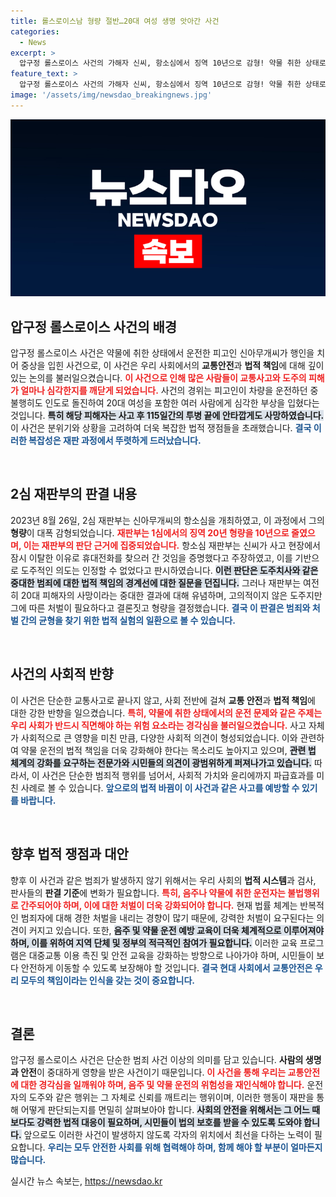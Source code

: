 ```yaml
---
title: 롤스로이스남 형량 절반…20대 여성 생명 앗아간 사건
categories:
  - News
excerpt: >
  압구정 롤스로이스 사건의 가해자 신씨, 항소심에서 징역 10년으로 감형! 약물 취한 상태로 사고 후 현장 이탈 논란 속, 재판부는 고의적 도주 주장 배척. 20대 여성 사망, 법정의 엄중한 판단이 주목받는다.
feature_text: >
  압구정 롤스로이스 사건의 가해자 신씨, 항소심에서 징역 10년으로 감형! 약물 취한 상태로 사고 후 현장 이탈 논란 속, 재판부는 고의적 도주 주장 배척. 20대 여성 사망, 법정의 엄중한 판단이 주목받는다.
image: '/assets/img/newsdao_breakingnews.jpg'
---
```


<p><img src="/assets/img/newsdao_breakingnews.jpg" alt="ranknews 속보" /></p>

<h2 data-ke-size="size26">압구정 롤스로이스 사건의 배경</h2>

<p data-ke-size="size16">압구정 롤스로이스 사건은 약물에 취한 상태에서 운전한 피고인 신아무개씨가 행인을 치어 중상을 입힌 사건으로, 이 사건은 우리 사회에서의 <b>교통안전</b>과 <b>법적 책임</b>에 대해 깊이 있는 논의를 불러일으켰습니다. <b><span style="color: #ee2323;">이 사건으로 인해 많은 사람들이 교통사고와 도주의 피해가 얼마나 심각한지를 깨닫게 되었습니다.</span></b> 사건의 경위는 피고인이 차량을 운전하던 중 불행히도 인도로 돌진하여 20대 여성을 포함한 여러 사람에게 심각한 부상을 입혔다는 것입니다. <b><span style="background-color: #21538527;">특히 해당 피해자는 사고 후 115일간의 투병 끝에 안타깝게도 사망하였습니다.</span></b> 이 사건은 분위기와 상황을 고려하여 더욱 복잡한 법적 쟁점들을 초래했습니다. <b><span style="color: #1a5490;">결국 이러한 복잡성은 재판 과정에서 뚜렷하게 드러났습니다.</span></b></p>

<p data-ke-size="size16">&nbsp;</p>

<h2 data-ke-size="size26">2심 재판부의 판결 내용</h2>

<p data-ke-size="size16">2023년 8월 26일, 2심 재판부는 신아무개씨의 항소심을 개최하였고, 이 과정에서 그의 <b>형량</b>이 대폭 감형되었습니다. <b><span style="color: #ee2323;">재판부는 1심에서의 징역 20년 형량을 10년으로 줄였으며, 이는 재판부의 판단 근거에 집중되었습니다.</span></b> 항소심 재판부는 신씨가 사고 현장에서 잠시 이탈한 이유로 휴대전화를 찾으러 간 것임을 증명했다고 주장하였고, 이를 기반으로 도주적인 의도는 인정할 수 없었다고 판시하였습니다. <b><span style="background-color: #21538527;">이런 판단은 도주치사와 같은 중대한 범죄에 대한 법적 책임의 경계선에 대한 질문을 던집니다.</span></b> 그러나 재판부는 여전히 20대 피해자의 사망이라는 중대한 결과에 대해 유념하며, 고의적이지 않은 도주지만 그에 따른 처벌이 필요하다고 결론짓고 형량을 결정했습니다. <b><span style="color: #1a5490;">결국 이 판결은 범죄와 처벌 간의 균형을 찾기 위한 법적 실험의 일환으로 볼 수 있습니다.</span></b></p>

<p data-ke-size="size16">&nbsp;</p>

<h2 data-ke-size="size26">사건의 사회적 반향</h2>

<p data-ke-size="size16">이 사건은 단순한 교통사고로 끝나지 않고, 사회 전반에 걸쳐 <b>교통 안전</b>과 <b>법적 책임</b>에 대한 강한 반향을 일으켰습니다. <b><span style="color: #ee2323;">특히, 약물에 취한 상태에서의 운전 문제와 같은 주제는 우리 사회가 반드시 직면해야 하는 위험 요소라는 경각심을 불러일으켰습니다.</span></b> 사고 자체가 사회적으로 큰 영향을 미친 만큼, 다양한 사회적 의견이 형성되었습니다. 이와 관련하여 약물 운전의 법적 책임을 더욱 강화해야 한다는 목소리도 높아지고 있으며, <b><span style="background-color: #21538527;">관련 법 체계의 강화를 요구하는 전문가와 시민들의 의견이 광범위하게 퍼져나가고 있습니다.</span></b> 따라서, 이 사건은 단순한 범죄적 행위를 넘어서, 사회적 가치와 윤리에까지 파급효과를 미친 사례로 볼 수 있습니다. <b><span style="color: #1a5490;">앞으로의 법적 바뀜이 이 사건과 같은 사고를 예방할 수 있기를 바랍니다.</span></b></p>

<p data-ke-size="size16">&nbsp;</p>

<h2 data-ke-size="size26">향후 법적 쟁점과 대안</h2>

<p data-ke-size="size16">향후 이 사건과 같은 범죄가 발생하지 않기 위해서는 우리 사회의 <b>법적 시스템</b>과 검사, 판사들의 <b>판결 기준</b>에 변화가 필요합니다. <b><span style="color: #ee2323;">특히, 음주나 약물에 취한 운전자는 불법행위로 간주되어야 하며, 이에 대한 처벌이 더욱 강화되어야 합니다.</span></b> 현재 법률 체계는 반복적인 범죄자에 대해 경한 처벌을 내리는 경향이 많기 때문에, 강력한 처벌이 요구된다는 의견이 커지고 있습니다. 또한, <b><span style="background-color: #21538527;">음주 및 약물 운전 예방 교육이 더욱 체계적으로 이루어져야 하며, 이를 위하여 지역 단체 및 정부의 적극적인 참여가 필요합니다.</span></b> 이러한 교육 프로그램은 대중교통 이용 촉진 및 안전 교육을 강화하는 방향으로 나아가야 하며, 시민들이 보다 안전하게 이동할 수 있도록 보장해야 할 것입니다. <b><span style="color: #1a5490;">결국 현대 사회에서 교통안전은 우리 모두의 책임이라는 인식을 갖는 것이 중요합니다.</span></b></p>

<p data-ke-size="size16">&nbsp;</p>

<h2 data-ke-size="size26">결론</h2>

<p data-ke-size="size16">압구정 롤스로이스 사건은 단순한 범죄 사건 이상의 의미를 담고 있습니다. <b>사람의 생명과 안전</b>이 중대하게 영향을 받은 사건이기 때문입니다. <b><span style="color: #ee2323;">이 사건을 통해 우리는 교통안전에 대한 경각심을 일깨워야 하며, 음주 및 약물 운전의 위험성을 재인식해야 합니다.</span></b> 운전자의 도주와 같은 행위는 그 자체로 신뢰를 깨트리는 행위이며, 이러한 행동이 재판을 통해 어떻게 판단되는지를 면밀히 살펴보아야 합니다. <b><span style="background-color: #21538527;">사회의 안전을 위해서는 그 어느 때보다도 강력한 법적 대응이 필요하며, 시민들이 법의 보호를 받을 수 있도록 도와야 합니다.</span></b> 앞으로도 이러한 사건이 발생하지 않도록 각자의 위치에서 최선을 다하는 노력이 필요합니다. <b><span style="color: #1a5490;">우리는 모두 안전한 사회를 위해 협력해야 하며, 함께 해야 할 부분이 얼마든지 많습니다.</span></b></p>
실시간 뉴스 속보는, <a href="https://newsdao.kr" rel="dofollow">https://newsdao.kr</a>


